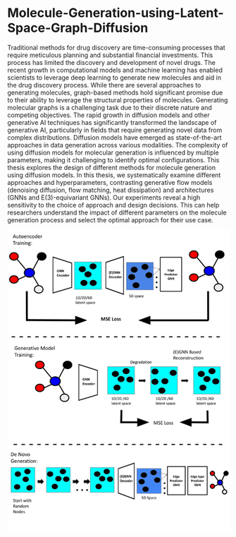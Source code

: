 # Molecule-Generation-using-Latent-Space-Graph-Diffusion

Traditional methods for drug discovery are time-consuming processes that require meticulous planning and substantial financial investments. This process has limited the discovery and development of novel drugs. The recent growth in computational models and machine learning has enabled scientists to leverage deep learning to generate new molecules and aid in the drug discovery process. While there are several approaches to generating molecules, graph-based methods hold significant promise due to their ability to leverage the structural properties of molecules. Generating molecular graphs is a challenging task due to their discrete nature and competing objectives. The rapid growth in diffusion models and other generative AI techniques has significantly transformed the landscape of generative AI, particularly in fields that require generating novel data from complex distributions. Diffusion models have emerged as state-of-the-art approaches in data generation across various modalities. The complexity of using diffusion models for molecular generation is influenced by multiple parameters, making it challenging to identify optimal configurations. This thesis explores the design of different methods for molecule generation using diffusion models. In this thesis, we systematically examine different approaches and hyperparameters, contrasting generative flow models (denoising diffusion, flow matching, heat dissipation) and architectures (GNNs and E(3)-equivariant GNNs). Our experiments reveal a high sensitivity to the choice of approach and design decisions. This can help researchers understand the impact of different parameters on the molecule generation process and select the optimal approach for their use case.

[![PDF Preview](architecture.jpg)](architecture.pdf)
